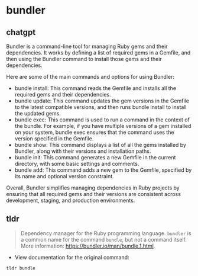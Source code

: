 # bundler 
## chatgpt 
Bundler is a command-line tool for managing Ruby gems and their dependencies. It works by defining a list of required gems in a Gemfile, and then using the Bundler command to install those gems and their dependencies.

Here are some of the main commands and options for using Bundler:

- bundle install: This command reads the Gemfile and installs all the required gems and their dependencies.
- bundle update: This command updates the gem versions in the Gemfile to the latest compatible versions, and then runs bundle install to install the updated gems.
- bundle exec: This command is used to run a command in the context of the bundle. For example, if you have multiple versions of a gem installed on your system, bundle exec ensures that the command uses the version specified in the Gemfile.
- bundle show: This command displays a list of all the gems installed by Bundler, along with their versions and installation paths.
- bundle init: This command generates a new Gemfile in the current directory, with some basic settings and comments.
- bundle add: This command adds a new gem to the Gemfile, specified by its name and optional version constraint.

Overall, Bundler simplifies managing dependencies in Ruby projects by ensuring that all required gems and their versions are consistent across development, staging, and production environments. 

## tldr 
 
> Dependency manager for the Ruby programming language.
> `bundler` is a common name for the command `bundle`, but not a command itself.
> More information: <https://bundler.io/man/bundle.1.html>.

- View documentation for the original command:

`tldr bundle`
